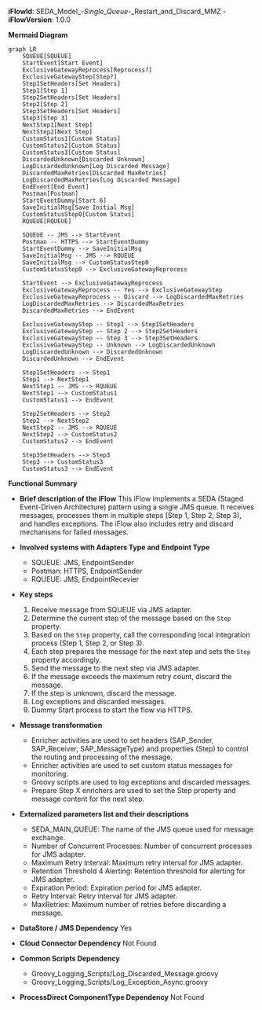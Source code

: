 **iFlowId**: SEDA_Model_-_Single_Queue_-_Restart_and_Discard_MMZ - **iFlowVersion**: 1.0.0

**Mermaid Diagram**
```mermaid
graph LR
    SQUEUE[SQUEUE]
    StartEvent[Start Event]
    ExclusiveGatewayReprocess[Reprocess?]
    ExclusiveGatewayStep[Step?]
    Step1SetHeaders[Set Headers]
    Step1[Step 1]
    Step2SetHeaders[Set Headers]
    Step2[Step 2]
    Step3SetHeaders[Set Headers]
    Step3[Step 3]
    NextStep1[Next Step]
    NextStep2[Next Step]
    CustomStatus1[Custom Status]
    CustomStatus2[Custom Status]
    CustomStatus3[Custom Status]
    DiscardedUnknown[Discarded Unknown]
    LogDiscardedUnknown[Log Discarded Message]
    DiscardedMaxRetries[Discarded MaxRetries]
    LogDiscardedMaxRetries[Log Discarded Message]
    EndEvent[End Event]
    Postman[Postman]
    StartEventDummy[Start 6]
    SaveInitialMsg[Save Initial Msg]
    CustomStatusStep0[Custom Status]
    RQUEUE[RQUEUE]

    SQUEUE -- JMS --> StartEvent
    Postman -- HTTPS --> StartEventDummy
    StartEventDummy --> SaveInitialMsg
    SaveInitialMsg -- JMS --> RQUEUE
    SaveInitialMsg --> CustomStatusStep0
    CustomStatusStep0 --> ExclusiveGatewayReprocess

    StartEvent --> ExclusiveGatewayReprocess
    ExclusiveGatewayReprocess -- Yes --> ExclusiveGatewayStep
    ExclusiveGatewayReprocess -- Discard --> LogDiscardedMaxRetries
    LogDiscardedMaxRetries --> DiscardedMaxRetries
    DiscardedMaxRetries --> EndEvent

    ExclusiveGatewayStep -- Step1 --> Step1SetHeaders
    ExclusiveGatewayStep -- Step 2 --> Step2SetHeaders
    ExclusiveGatewayStep -- Step 3 --> Step3SetHeaders
    ExclusiveGatewayStep -- Unknown --> LogDiscardedUnknown
    LogDiscardedUnknown --> DiscardedUnknown
    DiscardedUnknown --> EndEvent

    Step1SetHeaders --> Step1
    Step1 --> NextStep1
    NextStep1 -- JMS --> RQUEUE
    NextStep1 --> CustomStatus1
    CustomStatus1 --> EndEvent

    Step2SetHeaders --> Step2
    Step2 --> NextStep2
    NextStep2 -- JMS --> RQUEUE
    NextStep2 --> CustomStatus2
    CustomStatus2 --> EndEvent

    Step3SetHeaders --> Step3
    Step3 --> CustomStatus3
    CustomStatus3 --> EndEvent
```

**Functional Summary**
- **Brief description of the iFlow**
This iFlow implements a SEDA (Staged Event-Driven Architecture) pattern using a single JMS queue. It receives messages, processes them in multiple steps (Step 1, Step 2, Step 3), and handles exceptions. The iFlow also includes retry and discard mechanisms for failed messages.

- **Involved systems with Adapters Type and Endpoint Type**
    - SQUEUE: JMS, EndpointSender
    - Postman: HTTPS, EndpointSender
    - RQUEUE: JMS, EndpointRecevier

- **Key steps**
    1. Receive message from SQUEUE via JMS adapter.
    2. Determine the current step of the message based on the `Step` property.
    3. Based on the `Step` property, call the corresponding local integration process (Step 1, Step 2, or Step 3).
    4. Each step prepares the message for the next step and sets the `Step` property accordingly.
    5. Send the message to the next step via JMS adapter.
    6. If the message exceeds the maximum retry count, discard the message.
    7. If the step is unknown, discard the message.
    8. Log exceptions and discarded messages.
    9. Dummy Start process to start the flow via HTTPS.

- **Message transformation**
    - Enricher activities are used to set headers (SAP_Sender, SAP_Receiver, SAP_MessageType) and properties (Step) to control the routing and processing of the message.
    - Enricher activities are used to set custom status messages for monitoring.
    - Groovy scripts are used to log exceptions and discarded messages.
    - Prepare Step X enrichers are used to set the Step property and message content for the next step.

- **Externalized parameters list and their descriptions**
    - SEDA_MAIN_QUEUE: The name of the JMS queue used for message exchange.
    - Number of Concurrent Processes: Number of concurrent processes for JMS adapter.
    - Maximum Retry Interval: Maximum retry interval for JMS adapter.
    - Retention Threshold 4 Alerting: Retention threshold for alerting for JMS adapter.
    - Expiration Period: Expiration period for JMS adapter.
    - Retry Interval: Retry interval for JMS adapter.
    - MaxRetries: Maximum number of retries before discarding a message.

- **DataStore / JMS Dependency**
Yes

- **Cloud Connector Dependency**
Not Found

- **Common Scripts Dependency**
    - Groovy_Logging_Scripts/Log_Discarded_Message.groovy
    - Groovy_Logging_Scripts/Log_Exception_Async.groovy

- **ProcessDirect ComponentType Dependency**
Not Found